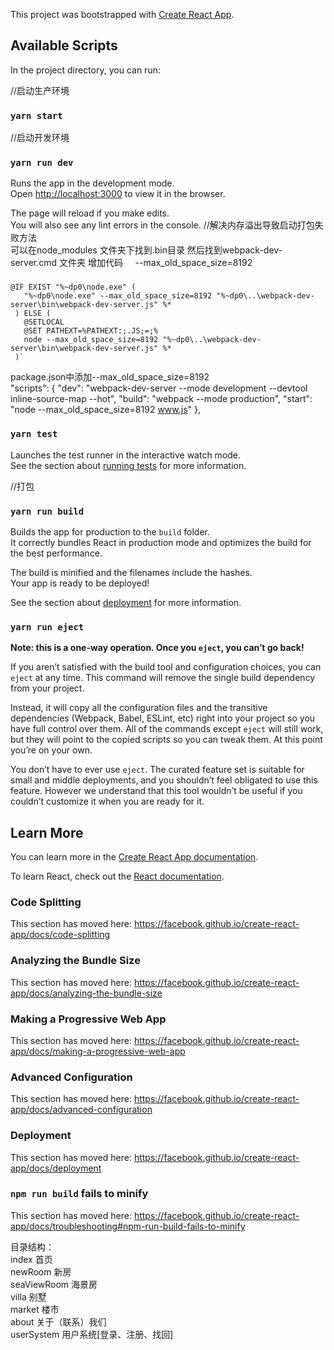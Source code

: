 This project was bootstrapped with [Create React App](https://github.com/facebook/create-react-app).

## Available Scripts

In the project directory, you can run:

//启动生产环境
### `yarn start`
//启动开发环境
### `yarn run dev`
Runs the app in the development mode.<br>
Open [http://localhost:3000](http://localhost:3000) to view it in the browser.

The page will reload if you make edits.<br>
You will also see any lint errors in the console.
//解决内存溢出导致启动打包失败方法<br>
可以在node_modules 文件夹下找到.bin目录
然后找到webpack-dev-server.cmd 文件夹
增加代码     --max_old_space_size=8192<br>
### 
    @IF EXIST "%~dp0\node.exe" (
       "%~dp0\node.exe" --max_old_space_size=8192 "%~dp0\..\webpack-dev-server\bin\webpack-dev-server.js" %*
     ) ELSE (
       @SETLOCAL
       @SET PATHEXT=%PATHEXT:;.JS;=;%
       node --max_old_space_size=8192 "%~dp0\..\webpack-dev-server\bin\webpack-dev-server.js" %*
     )`
  package.json中添加--max_old_space_size=8192<br>
  "scripts": {
    "dev": "webpack-dev-server  --mode development --devtool inline-source-map --hot",
    "build": "webpack --mode production",
    "start": "node --max_old_space_size=8192 www.js"
  },


### `yarn test`

Launches the test runner in the interactive watch mode.<br>
See the section about [running tests](https://facebook.github.io/create-react-app/docs/running-tests) for more information.

//打包
### `yarn run build`

Builds the app for production to the `build` folder.<br>
It correctly bundles React in production mode and optimizes the build for the best performance.

The build is minified and the filenames include the hashes.<br>
Your app is ready to be deployed!

See the section about [deployment](https://facebook.github.io/create-react-app/docs/deployment) for more information.

### `yarn run eject`

**Note: this is a one-way operation. Once you `eject`, you can’t go back!**

If you aren’t satisfied with the build tool and configuration choices, you can `eject` at any time. This command will remove the single build dependency from your project.

Instead, it will copy all the configuration files and the transitive dependencies (Webpack, Babel, ESLint, etc) right into your project so you have full control over them. All of the commands except `eject` will still work, but they will point to the copied scripts so you can tweak them. At this point you’re on your own.

You don’t have to ever use `eject`. The curated feature set is suitable for small and middle deployments, and you shouldn’t feel obligated to use this feature. However we understand that this tool wouldn’t be useful if you couldn’t customize it when you are ready for it.

## Learn More

You can learn more in the [Create React App documentation](https://facebook.github.io/create-react-app/docs/getting-started).

To learn React, check out the [React documentation](https://reactjs.org/).

### Code Splitting

This section has moved here: https://facebook.github.io/create-react-app/docs/code-splitting

### Analyzing the Bundle Size

This section has moved here: https://facebook.github.io/create-react-app/docs/analyzing-the-bundle-size

### Making a Progressive Web App

This section has moved here: https://facebook.github.io/create-react-app/docs/making-a-progressive-web-app

### Advanced Configuration

This section has moved here: https://facebook.github.io/create-react-app/docs/advanced-configuration

### Deployment

This section has moved here: https://facebook.github.io/create-react-app/docs/deployment

### `npm run build` fails to minify

This section has moved here: https://facebook.github.io/create-react-app/docs/troubleshooting#npm-run-build-fails-to-minify


目录结构：<br />
index 首页<br />
newRoom 新房<br />
seaViewRoom 海景房<br />
villa 别墅<br />
market 楼市<br />
about 关于（联系）我们<br />
userSystem 用户系统[登录、注册、找回]